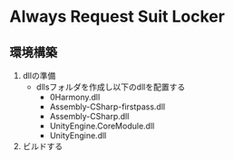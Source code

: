 ﻿# Always Request Suit Locker

## 環境構築
1. dllの準備
    * dllsフォルダを作成し以下のdllを配置する
        * 0Harmony.dll
        * Assembly-CSharp-firstpass.dll
        * Assembly-CSharp.dll
        * UnityEngine.CoreModule.dll
        * UnityEngine.dll
1. ビルドする